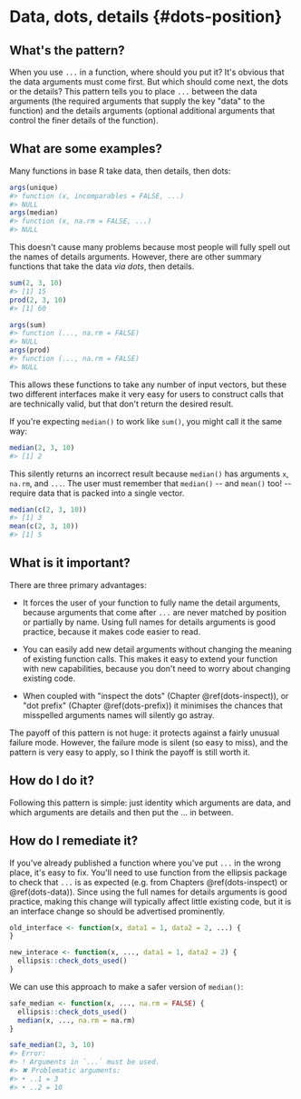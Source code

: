 # Data, dots, details {#dots-position}



<!-- Rename to details in dots? dots-details -->

## What's the pattern?

When you use `...` in a function, where should you put it? It's obvious that the data arguments must come first. But which should come next, the dots or the details? This pattern tells you to place `...` between the data arguments (the required arguments that supply the key "data" to the function) and the details arguments (optional additional arguments that control the finer details of the function). 

## What are some examples?

Many functions in base R take data, then details, then dots:


```r
args(unique)
#> function (x, incomparables = FALSE, ...) 
#> NULL
args(median)
#> function (x, na.rm = FALSE, ...) 
#> NULL
```

This doesn't cause many problems because most people will fully spell out the names of details arguments. However, there are other summary functions that take the data *via dots*, then details. 


```r
sum(2, 3, 10)
#> [1] 15
prod(2, 3, 10)
#> [1] 60

args(sum)
#> function (..., na.rm = FALSE) 
#> NULL
args(prod)
#> function (..., na.rm = FALSE) 
#> NULL
```

This allows these functions to take any number of input vectors, but these two  different interfaces make it very easy for users to construct calls that are technically valid, but that don't return the desired result.

If you're expecting `median()` to work like `sum()`, you might call it the same way:


```r
median(2, 3, 10)
#> [1] 2
```

This silently returns an incorrect result because `median()` has arguments `x`, `na.rm`, and `...`. The user must remember that `median()` -- and `mean()` too! -- require data that is packed into a single vector.


```r
median(c(2, 3, 10))
#> [1] 3
mean(c(2, 3, 10))
#> [1] 5
```


## What is it important?

There are three primary advantages:

* It forces the user of your function to fully name the detail arguments, 
  because arguments that come after `...` are never matched by position
  or partially by name. Using full names for details arguments is good practice,
  because it makes code easier to read.

* You can easily add new detail arguments without changing the meaning of 
  existing function calls. This makes it easy to extend your function with
  new capabilities, because you don't need to worry about changing existing 
  code.
  
* When coupled with "inspect the dots" (Chapter \@ref(dots-inspect)), 
  or "dot prefix" (Chapter \@ref(dots-prefix)) it minimises the chances that
  misspelled arguments names will silently go astray.

The payoff of this pattern is not huge: it protects against a fairly unusual failure mode. However, the failure mode is silent (so easy to miss), and the pattern is very easy to apply, so I think the payoff is still worth it.

## How do I do it?

Following this pattern is simple: just identity which arguments are data, and which arguments are details and then put the ... in between.

## How do I remediate it?

If you've already published a function where you've put `...` in the wrong place, it's easy to fix. You'll need to use function from the ellipsis package to check that `...` is as expected (e.g. from Chapters \@ref(dots-inspect) or \@ref(dots-data)). Since using the full names for details arguments is good practice, making this change will typically affect little existing code, but it is an interface change so should be advertised prominently.


```r
old_interface <- function(x, data1 = 1, data2 = 2, ...) {
}

new_interace <- function(x, ..., data1 = 1, data2 = 2) {
  ellipsis::check_dots_used()
}
```

We can use this approach to make a safer version of `median()`:


```r
safe_median <- function(x, ..., na.rm = FALSE) {
  ellipsis::check_dots_used()
  median(x, ..., na.rm = na.rm)
}

safe_median(2, 3, 10)
#> Error:
#> ! Arguments in `...` must be used.
#> ✖ Problematic arguments:
#> • ..1 = 3
#> • ..2 = 10
```
